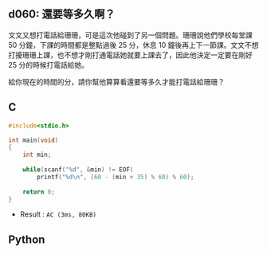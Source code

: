 ## d060: 還要等多久啊？
文文又想打電話給珊珊，可是這次他碰到了另一個問題。珊珊說他們學校每堂課 50 分鐘，下課的時間都是整點過後 25 分，休息 10 鐘後再上下一節課。文文不想打擾珊珊上課，也不想才剛打通電話她就要上課去了，因此他決定一定要在剛好 25 分的時候打電話給她。

給你現在的時間的分，請你幫他算算看還要等多久才能打電話給珊珊？

## C
```C
#include<stdio.h>

int main(void)
{
	int min;
	
	while(scanf("%d", &min) != EOF)
		printf("%d\n", (60 - (min + 35) % 60) % 60);
		
	return 0;
}
```
 * Result : `AC (3ms, 80KB)`

## Python
